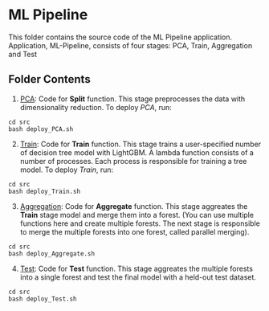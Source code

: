 # ML Pipeline

This folder contains the source code of the ML Pipeline application.
Application, ML-Pipeline, consists of four stages: PCA, Train, Aggregation and Test

## Folder Contents
1. [PCA](PCA/): Code for **Split** function. This stage preprocesses the data with dimensionality 
reduction. To deploy *PCA*, run:
```
cd src
bash deploy_PCA.sh
```

2. [Train](LGB-Code/): Code for **Train** function. This stage trains a user-specified number of decision tree model with LightGBM. A lambda function consists of a number of processes. Each process is responsible for training a tree model.
To deploy *Train*, run: 
```
cd src
bash deploy_Train.sh
```

3. [Aggregation](LGB-Code/): Code for **Aggregate** function. This stage aggreates the **Train** stage model and merge them into a forest. (You can use multiple functions here and create multiple forests. The next stage is responsible to merge the multiple forests into one forest, called parallel merging).
```
cd src
bash deploy_Aggregate.sh
```

4. [Test](LGB-Code/): Code for **Test** function. This stage aggreates the multiple forests into a single forest and test the final model with a held-out test dataset.
```
cd src
bash deploy_Test.sh
```